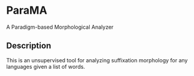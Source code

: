 # ParaMA
A Paradigm-based Morphological Analyzer

## Description
This is an unsupervised tool for analyzing suffixation morphology for any languages given a list of words.
